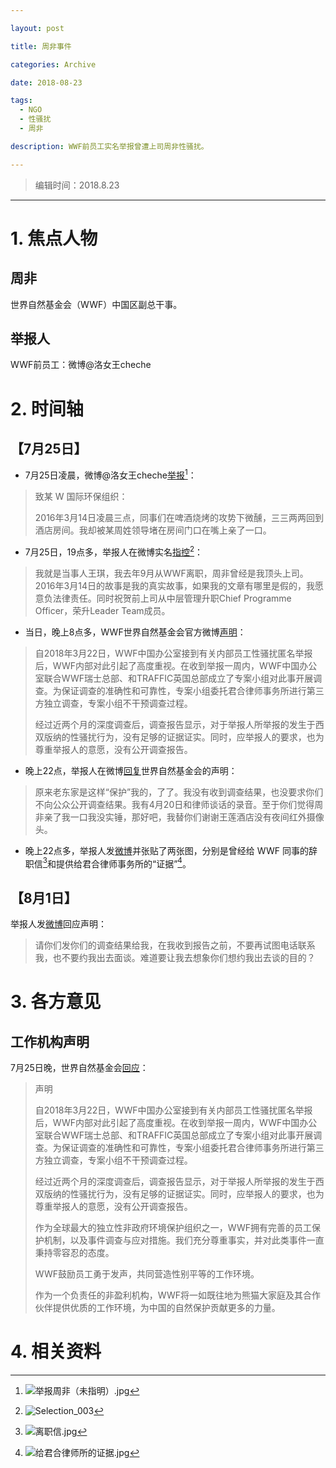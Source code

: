 ```yaml
---

layout: post

title: 周非事件

categories: Archive

date: 2018-08-23

tags:
  - NGO
  - 性骚扰
  - 周非

description: WWF前员工实名举报曾遭上司周非性骚扰。

---
```


> 编辑时间：2018.8.23

---

# 1. 焦点人物

## 周非

世界自然基金会（WWF）中国区副总干事。

## 举报人

WWF前员工：微博@洛女王cheche

# 2. 时间轴

## 【7月25日】

- 7月25日凌晨，微博@洛女王cheche[举报](https://weibo.com/1757351275/Grt70vABa?type=comment#_rnd1535036464162)[^1]：

> 致某 W 国际环保组织：
>
> 2016年3月14日凌晨三点，同事们在啤酒烧烤的攻势下微醺，三三两两回到酒店房间。我却被某周姓领导堵在房间门口在嘴上亲了一口。

- 7月25日，19点多，举报人在微博实名[指控](https://weibo.com/1757351275/GrAAXrgdU?type=comment)[^2]：

> 我就是当事人王琪，我去年9月从WWF离职，周非曾经是我顶头上司。2016年3月14日的故事是我的真实故事，如果我的文章有哪里是假的，我愿意负法律责任。同时祝贺前上司从中层管理升职Chief Programme Officer，荣升Leader Team成员。

- 当日，晚上8点多，WWF世界自然基金会官方微博[声明](https://weibo.com/1702771281/GrAMfwoDS?type=comment)：

> 自2018年3月22日，WWF中国办公室接到有关内部员工性骚扰匿名举报后，WWF内部对此引起了高度重视。在收到举报一周内，WWF中国办公室联合WWF瑞士总部、和TRAFFIC英国总部成立了专案小组对此事开展调查。为保证调查的准确性和可靠性，专案小组委托君合律师事务所进行第三方独立调查，专案小组不干预调查过程。
>
> 经过近两个月的深度调查后，调查报告显示，对于举报人所举报的发生于西双版纳的性骚扰行为，没有足够的证据证实。同时，应举报人的要求，也为尊重举报人的意愿，没有公开调查报告。

- 晚上22点，举报人在微博[回复](https://weibo.com/1757351275/GrBvRE1Ew?type=comment)世界自然基金会的声明：

> 原来老东家是这样“保护”我的，了了。我没有收到调查结果，也没要求你们不向公众公开调查结果。我有4月20日和律师谈话的录音。至于你们觉得周非亲了我一口我没实锤，那好吧，我替你们谢谢王莲酒店没有夜间红外摄像头。

- 晚上22点多，举报人发[微博](https://m.weibo.cn/status/4265795083623056)并张贴了两张图，分别是曾经给 WWF 同事的辞职信[^3]和提供给君合律师事务所的“证据”[^4]。

## 【8月1日】

举报人发[微博](https://weibo.com/1757351275/GsClo7BOZ?type=comment)回应声明：

> 请你们发你们的调查结果给我，在我收到报告之前，不要再试图电话联系我，也不要约我出去面谈。难道要让我去想象你们想约我出去谈的目的？

# 3. 各方意见

## 工作机构声明

7月25日晚，世界自然基金会[回应](https://m.weibo.cn/status/4265762317721224)：

> 声明
>
> 自2018年3月22日，WWF中国办公室接到有关内部员工性骚扰匿名举报后，WWF内部对此引起了高度重视。在收到举报一周内，WWF中国办公室联合WWF瑞士总部、和TRAFFIC英国总部成立了专案小组对此事开展调查。为保证调查的准确性和可靠性，专案小组委托君合律师事务所进行第三方独立调查，专案小组不干预调查过程。
>
> 经过近两个月的深度调查后，调查报告显示，对于举报人所举报的发生于西双版纳的性骚扰行为，没有足够的证据证实。同时，应举报人的要求，也为尊重举报人的意愿，没有公开调查报告。
>
> 作为全球最大的独立性非政府环境保护组织之一，WWF拥有完善的员工保护机制，以及事件调查与应对措施。我们充分尊重事实，并对此类事件一直秉持零容忍的态度。
>
> WWF鼓励员工勇于发声，共同营造性别平等的工作环境。
>
> 作为一个负责任的非盈利机构，WWF将一如既往地为熊猫大家庭及其合作伙伴提供优质的工作环境，为中国的自然保护贡献更多的力量。

# 4. 相关资料

[^1]:![举报周非（未指明）.jpg](https://i.loli.net/2018/08/23/5b7ec59215069.jpg)

[^2]:![Selection_003](https://i.loli.net/2018/08/23/5b7ed5e48d958.png)

[^3]:![离职信.jpg](https://i.loli.net/2018/08/23/5b7ebfd36da63.jpg)

[^4]:![给君合律师所的证据.jpg](https://i.loli.net/2018/08/23/5b7ebfd38669e.jpg)
